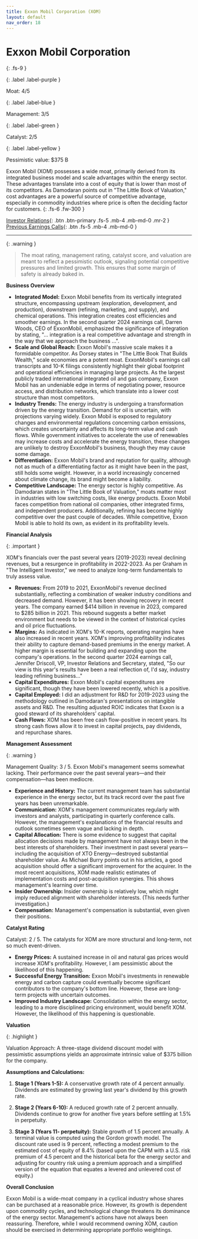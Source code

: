 ```yaml
---
title: Exxon Mobil Corporation (XOM)
layout: default
nav_order: 18
---
```


# Exxon Mobil Corporation
{: .fs-9 }

{: .label .label-purple }

Moat: 4/5

{: .label .label-blue }

Management: 3/5

{: .label .label-green }

Catalyst: 2/5

{: .label .label-yellow }

Pessimistic value: $375 B

Exxon Mobil (XOM) possesses a wide moat, primarily derived from its integrated business model and scale advantages within the energy sector.  These advantages translate into a cost of equity that is lower than most of its competitors. As Damodaran points out in "The Little Book of Valuation," cost advantages are a powerful source of competitive advantage, especially in commodity industries where price is often the deciding factor for customers.
{: .fs-6 .fw-300 }

[Investor Relations](https://www.google.com/search?q=XOM+investor+relations){: .btn .btn-primary .fs-5 .mb-4 .mb-md-0 .mr-2 }
[Previous Earnings Calls](https://discountingcashflows.com/company/XOM/transcripts/){: .btn .fs-5 .mb-4 .mb-md-0 }

---

{: .warning } 
>The moat rating, management rating, catalyst score, and valuation are meant to reflect a pessimistic outlook, signaling potential competitive pressures and limited growth. This ensures that some margin of safety is already baked in.



**Business Overview**

* **Integrated Model:** Exxon Mobil benefits from its vertically integrated structure, encompassing upstream (exploration, development, and production), downstream (refining, marketing, and supply), and chemical operations. This integration creates cost efficiencies and smoother earnings. In the second quarter 2024 earnings call, Darren Woods, CEO of ExxonMobil, emphasized the significance of integration by stating, "... integration is a real competitive advantage and strength in the way that we approach the business ...".
* **Scale and Global Reach:**  Exxon Mobil's massive scale makes it a formidable competitor. As Dorsey states in "The Little Book That Builds Wealth," scale economies are a potent moat. ExxonMobil's earnings call transcripts and 10-K filings consistently highlight their global footprint and operational efficiencies in managing large projects. As the largest publicly traded international integrated oil and gas company, Exxon Mobil has an undeniable edge in terms of negotiating power, resource access, and distribution networks, which translate into a lower cost structure than most competitors.
* **Industry Trends:**  The energy industry is undergoing a transformation driven by the energy transition.  Demand for oil is uncertain, with projections varying widely. Exxon Mobil is exposed to regulatory changes and environmental regulations concerning carbon emissions, which creates uncertainty and affects its long-term value and cash flows. While government initiatives to accelerate the use of renewables may increase costs and accelerate the energy transition, these changes are unlikely to destroy ExxonMobil's business, though they may cause some damage.
* **Differentiation:**  Exxon Mobil's brand and reputation for quality, although not as much of a differentiating factor as it might have been in the past, still holds some weight. However, in a world increasingly concerned about climate change, its brand might become a liability.
* **Competitive Landscape:** The energy sector is highly competitive.  As Damodaran states in "The Little Book of Valuation," moats matter most in industries with low switching costs, like energy products. Exxon Mobil faces competition from national oil companies, other integrated firms, and independent producers.  Additionally, refining has become highly competitive over the past couple of decades. While competitive, Exxon Mobil is able to hold its own, as evident in its profitability levels.

**Financial Analysis**

{: .important }

XOM's financials over the past several years (2019-2023) reveal declining revenues, but a resurgence in profitability in 2022-2023. As per Graham in "The Intelligent Investor," we need to analyze long-term fundamentals to truly assess value.

* **Revenues:** From 2019 to 2021, ExxonMobil's revenue declined substantially, reflecting a combination of weaker industry conditions and decreased demand. However, it has been showing recovery in recent years. The company earned $414 billion in revenue in 2023, compared to $285 billion in 2021. This rebound suggests a better market environment but needs to be viewed in the context of historical cycles and oil price fluctuations.  
* **Margins:**  As indicated in XOM's 10-K reports, operating margins have also increased in recent years.  XOM's improving profitability indicates their ability to capture demand-based premiums in the energy market.  A higher margin is essential for building and expanding upon the company's operations. In the second quarter 2024 earnings call, Jennifer Driscoll, VP, Investor Relations and Secretary, stated, "So our view is this year's results have been a real reflection of, I'd say, industry leading refining business..."
* **Capital Expenditures:**  Exxon Mobil's capital expenditures are significant, though they have been lowered recently, which is a positive.
* **Capital Employed:** I did an adjustment for R&D for 2019-2023 using the methodology outlined in Damodaran's presentations on intangible assets and R&D. The resulting adjusted ROIC indicates that Exxon is a good steward of its shareholders’ capital.
* **Cash Flows:**   XOM has been free cash flow-positive in recent years. Its strong cash flows allow it to invest in capital projects, pay dividends, and repurchase shares.

**Management Assessment**

{: .warning }

Management Quality: 3 / 5. Exxon Mobil's management seems somewhat lacking. Their performance over the past several years—and their compensation—has been mediocre.

* **Experience and History:**  The current management team has substantial experience in the energy sector, but its track record over the past five years has been unremarkable.
* **Communication:** XOM's management communicates regularly with investors and analysts, participating in quarterly conference calls. However, the management's explanations of the financial results and outlook sometimes seem vague and lacking in depth. 
* **Capital Allocation:** There is some evidence to suggest that capital allocation decisions made by management have not always been in the best interests of shareholders. Their investment in past several years—including the acquisition of XTO Energy—destroyed substantial shareholder value.  As Michael Burry points out in his articles, a good acquisition should offer a significant improvement for the acquirer. In the most recent acquisitions, XOM made realistic estimates of implementation costs and post-acquisition synergies. This shows management's learning over time.  
* **Insider Ownership:**  Insider ownership is relatively low, which might imply reduced alignment with shareholder interests. (This needs further investigation.)
* **Compensation:** Management's compensation is substantial, even given their positions.  

**Catalyst Rating**

 Catalyst: 2 / 5. The catalysts for XOM are more structural and long-term, not so much event-driven.

* **Energy Prices:** A sustained increase in oil and natural gas prices would increase XOM's profitability.  However, I am pessimistic about the likelihood of this happening.
* **Successful Energy Transition:**  Exxon Mobil's investments in renewable energy and carbon capture could eventually become significant contributors to the company's bottom line.  However, these are long-term projects with uncertain outcomes.
* **Improved Industry Landscape:** Consolidation within the energy sector, leading to a more disciplined pricing environment, would benefit XOM. However, the likelihood of this happening is questionable.

**Valuation**

{: .highlight }

Valuation Approach:  A three-stage dividend discount model with pessimistic assumptions yields an approximate intrinsic value of $375 billion for the company.

**Assumptions and Calculations:**

1. **Stage 1 (Years 1-5):**  A conservative growth rate of 4 percent annually. Dividends are estimated by growing last year's dividend by this growth rate.


2. **Stage 2 (Years 6-10):** A reduced growth rate of 2 percent annually. Dividends continue to grow for another five years before settling at 1.5% in perpetuity.


3. **Stage 3 (Years 11- perpetuity):**  Stable growth of 1.5 percent annually.  A terminal value is computed using the Gordon growth model.   The discount rate used is 9 percent, reflecting a modest premium to the estimated cost of equity of 8.4% (based upon the CAPM with a U.S. risk premium of 4.5 percent and the historical beta for the energy sector and adjusting for country risk using a premium approach and a simplified version of the equation that equates a levered and unlevered cost of equity.)  



**Overall Conclusion**

Exxon Mobil is a wide-moat company in a cyclical industry whose shares can be purchased at a reasonable price.  However, its growth is dependent upon commodity cycles, and technological change threatens its dominance of the energy sector. Management's actions have not always been reassuring.  Therefore, while I would recommend owning XOM, caution should be exercised in determining appropriate portfolio weightings.